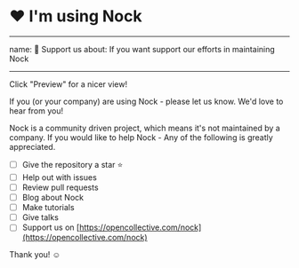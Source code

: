 # ❤️ I'm using Nock

---
name: 🤗 Support us
about: If you want support our efforts in maintaining Nock

---

Click "Preview" for a nicer view!

If you (or your company) are using Nock - please let us know. We'd love to hear from you!

Nock is a community driven project, which means it's not maintained by a company. If you would like to help Nock - Any of the following is greatly appreciated.

- [ ] Give the repository a star ⭐️
- [ ] Help out with issues
- [ ] Review pull requests
- [ ] Blog about Nock
- [ ] Make tutorials
- [ ] Give talks
- [ ] Support us on [https://opencollective.com/nock](https://opencollective.com/nock)

Thank you! ☺️